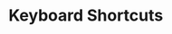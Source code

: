 # Keyboard Shortcuts

<script>
async function extractShortCuts(url){
  const content = await fetch(url).then(r => r.text());
  return <table>{...
    content.split("\n")
      .filter(ea => ea.match(/#KeyboardShortcut/))
      .map(ea => {
        const line = ea.replace(/.*#KeyboardShortcut /,"");
        const separatorIndex = line.indexOf(' ');
        const shortcut = line.substr(0, separatorIndex);
        const description = line.substr(separatorIndex + 1);
        return <tr>
          <td style="font-weight: bold">{shortcut}</td>
          <td>{description}</td>
        </tr>;
      })
  }</table>;
}

function listShortCuts(title, path) {
  return <div>
    <h2>{title}</h2>
    {extractShortCuts(lively4url + path)}
  </div>;
}

const result = <div>
  {listShortCuts('Global Shortcuts', '/src/client/keys.js')}
  {listShortCuts('Code Mirror Shortcuts', '/src/components/widgets/lively-code-mirror.js')}
  <h1>Module Specific Shortcuts</h1>
  {listShortCuts('Vivide Step Editor Shortcuts', '/src/client/vivide/components/vivide-step-editor.js')}
  {listShortCuts('Vivide Text Widget Shortcuts', '/src/client/vivide/components/vivide-text-widget.js')}
  {listShortCuts('Expose Shortcuts', '/src/client/expose.js')}
  {listShortCuts('Graffle Shortcuts', '/src/client/graffle.js')}
</div>;

result
</script>